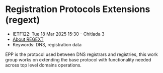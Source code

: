 # Registration Protocols Extensions (regext)
* <IETFschedule>IETF122: Tue 18 Mar 2025 15:30 - Chitlada 3</IETFschedule>
* [About REGEXT](https://datatracker.ietf.org/group/regext/about/)
* Keywords: DNS, registration data

EPP is the protocol used between DNS registrars and registries, this work group works on extending the base protocol with functionality needed across top level domains operations.
